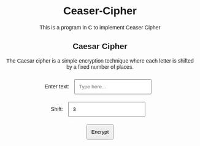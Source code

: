 # Ceaser-Cipher
This is a program in C to implement Ceaser Cipher
<!DOCTYPE html>
<html lang="en">
<head>
    <meta charset="UTF-8">
    <meta name="viewport" content="width=device-width, initial-scale=1.0">
    <title>Caesar Cipher</title>
    <style>
        body {
            font-family: Arial, sans-serif;
            text-align: center;
            padding: 20px;
        }
        input, button {
            margin: 10px;
            padding: 10px;
        }
    </style>
    <script>
        function caesarCipher(text, shift) {
            let result = "";
            for (let i = 0; i < text.length; i++) {
                let char = text[i];
                if (char.match(/[a-z]/i)) {
                    let code = text.charCodeAt(i);
                    let shiftBase = (char === char.toUpperCase()) ? 65 : 97;
                    result += String.fromCharCode(((code - shiftBase + shift) % 26 + 26) % 26 + shiftBase);
                } else {
                    result += char;
                }
            }
            return result;
        }
        function encrypt() {
            let text = document.getElementById("inputText").value;
            let shift = parseInt(document.getElementById("shift").value);
            document.getElementById("result").innerText = "Encrypted: " + caesarCipher(text, shift);
        }
    </script>
</head>
<body>
    <h2>Caesar Cipher</h2>
    <p>The Caesar cipher is a simple encryption technique where each letter is shifted by a fixed number of places.</p>
    <label for="inputText">Enter text:</label>
    <input type="text" id="inputText" placeholder="Type here...">
    <br>
    <label for="shift">Shift:</label>
    <input type="number" id="shift" value="3">
    <br>
    <button onclick="encrypt()">Encrypt</button>
    <h3 id="result"></h3>
</body>
</html>

